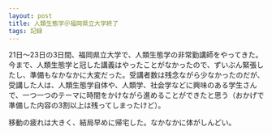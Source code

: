 ```yaml
---
layout: post
title: 人類生態学＠福岡県立大学終了
tags: 記録
---
```


21日～23日の3日間、福岡県立大学で、人類生態学の非常勤講師をやってきた。今まで、人類生態学と冠した講義はやったことがなかったので、ずいぶん緊張したし、準備もなかなかに大変だった。受講者数は残念ながら少なかったのだが、受講した人は、人類生態学自体や、人類学、社会学などに興味のある学生さんで、一つ一つのテーマに時間をかけながら進めることができたと思う（おかげで準備した内容の3割以上は残ってしまったけど）。

移動の疲れは大きく、結局早めに帰宅した。なかなかに体がしんどい。

